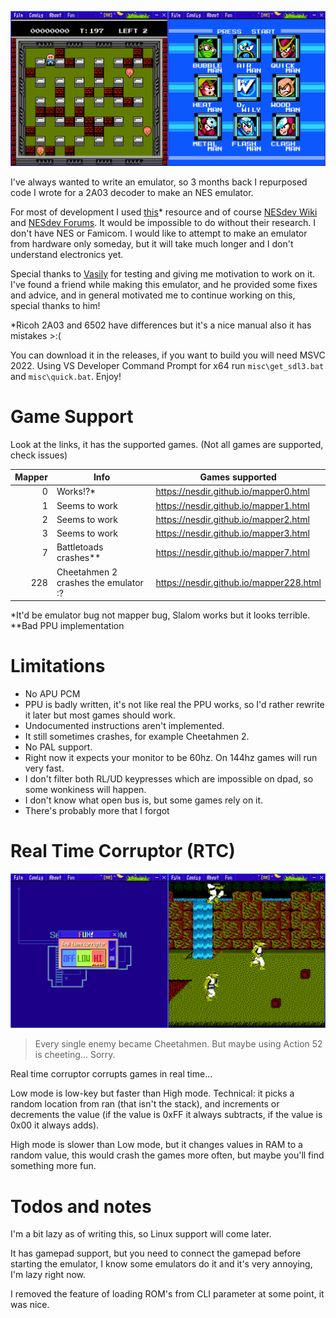 ![screenshot](misc/screenshot.png)

I've always wanted to write an emulator, so 3 months back I repurposed code I wrote for a 2A03 decoder to make an NES emulator.

For most of development I used [this](https://www.masswerk.at/6502/6502_instruction_set.html)* resource and of course [NESdev Wiki](https://www.nesdev.org/wiki/Nesdev_Wiki) and [NESdev Forums](https://forums.nesdev.org/). It would be impossible to do without their research. I don't have NES or Famicom. I would like to attempt to make an emulator from hardware only someday, but it will take much longer and I don't understand electronics yet.

Special thanks to [Vasily](https://github.com/vtereshkov) for testing and giving me motivation to work on it. I've found a friend while making this emulator, and he provided some fixes and advice, and in general motivated me to continue working on this, special thanks to him!

*Ricoh 2A03 and 6502 have differences but it's a nice manual also it has mistakes >:(

You can download it in the releases, if you want to build you will need MSVC 2022. Using VS Developer Command Prompt for x64 run `misc\get_sdl3.bat` and `misc\quick.bat`. Enjoy!

# Game Support

Look at the links, it has the supported games. (Not all games are supported, check issues)

| Mapper | Info                                 | Games supported                              |                                              
|-------:|--------------------------------------|----------------------------------------------|
| 0      | Works!?*                             | https://nesdir.github.io/mapper0.html        |
| 1      | Seems to work                        | https://nesdir.github.io/mapper1.html        |
| 2      | Seems to work                        | https://nesdir.github.io/mapper2.html        |
| 3      | Seems to work                        | https://nesdir.github.io/mapper3.html        |
| 7      | Battletoads crashes**                | https://nesdir.github.io/mapper7.html        |
| 228    | Cheetahmen 2 crashes the emulator :? | https://nesdir.github.io/mapper228.html      |

*It'd be emulator bug not mapper bug, Slalom works but it looks terrible.
**Bad PPU implementation

# Limitations

- No APU PCM
- PPU is badly written, it's not like real the PPU works, so I'd rather rewrite it later but most games should work.
- Undocumented instructions aren't implemented.
- It still sometimes crashes, for example Cheetahmen 2.
- No PAL support.
- Right now it expects your monitor to be 60hz. On 144hz games will run very fast.
- I don't filter both RL/UD keypresses which are impossible on dpad, so some wonkiness will happen.
- I don't know what open bus is, but some games rely on it.
- There's probably more that I forgot

# Real Time Corruptor (RTC)

![real time corruptor](misc/rtc.png)

> Every single enemy became Cheetahmen. But maybe using Action 52 is cheeting... Sorry.

Real time corruptor corrupts games in real time...

Low mode is low-key but faster than High mode. Technical: it picks a random location from ran (that isn't the stack), and increments or decrements the value (if the value is 0xFF it always subtracts, if the value is 0x00 it always adds). 

High mode is slower than Low mode, but it changes values in RAM to a random value, this would crash the games more often, but maybe you'll find something more fun.

# Todos and notes

I'm a bit lazy as of writing this, so Linux support will come later. 

It has gamepad support, but you need to connect the gamepad before starting the emulator, I know some emulators do it and it's very annoying, I'm lazy right now.

I removed the feature of loading ROM's from CLI parameter at some point, it was nice.